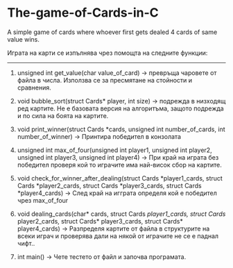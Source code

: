 # The-game-of-Cards-in-C
A simple game of cards where whoever first gets dealed 4 cards of same value wins.

Играта на карти се изпълнява чрез помощта на следните функции:

------------------------------

1. unsigned int get_value(char value_of_card) -> превръща чаровете от файла в числа. Използва се за пресмятане на стойности и сравнения.

2. void bubble_sort(struct Cards* player, int size) -> подрежда в низходящ ред картите. Не е базовата версия на алгоритъма, защото подрежда и по сила на боята на картите.

3. void print_winner(struct Cards *cards, unsigned int number_of_cards, int number_of_winner) -> Принтира победител в конзолата

4. unsigned int max_of_four(unsigned int player1, unsigned int player2, unsigned int player3, unsigned int player4) -> При край на играта без победител проверя кой то играчите има най-висок сбор на картите.

5. void check_for_winner_after_dealing(struct Cards *player1_cards, struct Cards *player2_cards, struct Cards *player3_cards, struct Cards *player4_cards) -> След край на игграта определя кой е победител чрез max_of_four

6. void dealing_cards(char* cards, struct Cards *player1_cards, struct Cards* player2_cards, struct Cards* player3_cards, struct Cards* player4_cards) -> Разпределя картите от файла в структурите на всеки играч и проверява дали на някой от играчите не се е паднал чифт..

7. int main() -> Чете тестето от файл и започва програмата.


